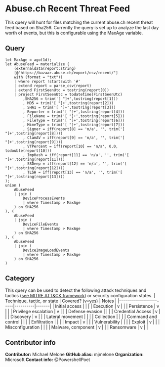 # Abuse.ch Recent Threat Feed

This query will hunt for files matching the current abuse.ch recent threat feed based on Sha256. Currently the query is set up to analyze the last day worth of events, but this is configurable using the MaxAge variable.

## Query
```
let MaxAge = ago(1d);
let AbuseFeed = materialize (
    (externaldata(report:string)
    [@"https://bazaar.abuse.ch/export/csv/recent/"]
    with (format = "txt"))
    | where report !startswith '#'
    | extend report = parse_csv(report)
    | extend FirstSeenUtc = tostring(report[0])
    | project FirstSeenUtc = todatetime(FirstSeenUtc)
        ,SHA256 = trim('[ "]+',tostring(report[1]))
        , MD5 = trim('[ "]+',tostring(report[2]))
        , SHA1 = trim('[ "]+',tostring(report[3]))
        , Reporter = trim('[ "]+',tostring(report[4]))
        , FileName = trim('[ "]+',tostring(report[5]))
        , FileType = trim('[ "]+',tostring(report[6]))
        , MimeType = trim('[ "]+',tostring(report[7]))
        , Signer = iff(report[8] == 'n/a', '', trim('[ "]+',tostring(report[8])))
        , ClamAV = iff(report[9] == 'n/a', '', trim('[ "]+',tostring(report[9])))
        , VTPercent = iff(report[10] == 'n/a', 0.0, todouble(report[10]))
        , ImpHash = iff(report[11] == 'n/a', '', trim('[ "]+',tostring(report[11])))
        , SSDeep = iff(report[12] == 'n/a', '', trim('[ "]+',tostring(report[12])))
        , TLSH = iff(report[13] == 'n/a', '', trim('[ "]+',tostring(report[13])))
);
union (
    AbuseFeed
    | join (
        DeviceProcessEvents
        | where Timestamp > MaxAge
    ) on SHA256
), (
    AbuseFeed
    | join (
        DeviceFileEvents
        | where Timestamp > MaxAge
    ) on SHA256
), ( 
    AbuseFeed
    | join (
        DeviceImageLoadEvents
        | where Timestamp > MaxAge
    ) on SHA256
)
```
## Category
This query can be used to detect the following attack techniques and tactics ([see MITRE ATT&CK framework](https://attack.mitre.org/)) or security configuration states.
| Technique, tactic, or state | Covered? (v=yes) | Notes |
|------------------------|----------|-------|
| Initial access |  |  |
| Execution | v |  |
| Persistence | v |  | 
| Privilege escalation | v |  |
| Defense evasion |  |  | 
| Credential Access | v |  | 
| Discovery | v |  | 
| Lateral movement |  |  | 
| Collection |  |  | 
| Command and control |  |  | 
| Exfiltration |  |  | 
| Impact | v |  |
| Vulnerability |  |  |
| Exploit | v |  |
| Misconfiguration |  |  |
| Malware, component | v |  |
| Ransomware | v |  |


## Contributor info
**Contributor:** Michael Melone
**GitHub alias:** mjmelone
**Organization:** Microsoft
**Contact info:** @PowershellPoet
